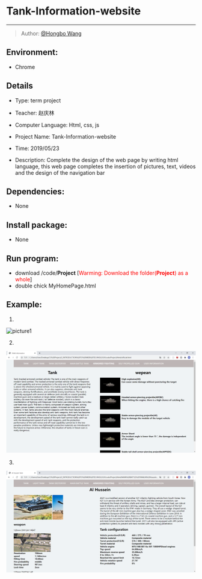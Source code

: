 # **Tank-Information-website**

-----

>  Author: [@Hongbo Wang ](https://github.com/BOBWang1117)
>
>  

## **Environment:**

- Chrome

  

## **Details**

- Type: term project

- Teacher: 赵庆林

- Computer Language: Html, css, js

- Project Name: Tank-Information-website

- Time: 2019/05/23

- Description: Complete the design of the web page by writing html language, this web page completes the insertion of pictures, text, videos and the design of the navigation bar

  

## **Dependencies:** 

- None



## **Install package:**

- None




## **Run program:**

- download /code/**Project** [<font color=red>Warming: Download the folder(**Project**) as a whole</font>]
- double chick MyHomePage.html



## **Example:**

1. 
![picture1](./picture/1.PNG)

   

2. 
![picture1](./picture/2.PNG)

   

3. 
![picture1](./picture/3.PNG)

